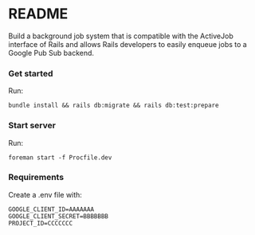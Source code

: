 # README

Build a background job system that is compatible with the ActiveJob interface of
Rails and allows Rails developers to easily enqueue jobs to a Google Pub Sub backend.

### Get started

Run:

```
bundle install && rails db:migrate && rails db:test:prepare
```

### Start server

Run:

```
foreman start -f Procfile.dev
```

### Requirements

Create a .env file with:

```
GOOGLE_CLIENT_ID=AAAAAAA
GOOGLE_CLIENT_SECRET=BBBBBBB
PROJECT_ID=CCCCCCC
```
